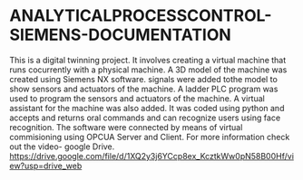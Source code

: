 # ANALYTICALPROCESSCONTROL-SIEMENS-DOCUMENTATION
This is a digital twinning project. It involves creating a virtual machine that runs cocurrently with a physical machine.
A 3D model of the machine was created using Siemens NX software. signals were added tothe model to show sensors and actuators of the machine.
A ladder PLC program was used to program the sensors and actuators of the machine.
A virtual assistant for the machine was also added. It was coded using python and accepts and returns oral commands and can recognize users using face recognition.
The software were connected by means of virtual commisioning using OPCUA Server and Client.
For more information check out the video- google Drive. 
https://drive.google.com/file/d/1XQ2y3j6YCcp8ex_KcztkWw0pN58B00Hf/view?usp=drive_web
